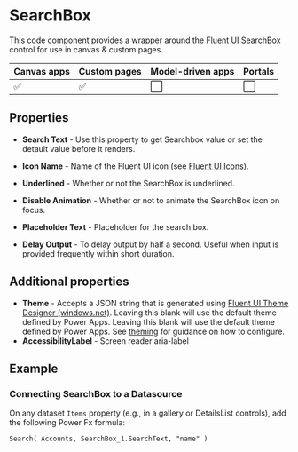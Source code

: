 # SearchBox

This code component provides a wrapper around the [Fluent UI SearchBox](https://developer.microsoft.com/en-us/fluentui#/controls/web/searchbox) control for use in canvas & custom pages.

| Canvas apps | Custom pages | Model-driven apps | Portals |
| ----------- | ------------ | ----------------- | ------- |
| ✅           | ✅            | ⬜                 | ⬜       |

## Properties

- **Search Text** - Use this property to get Searchbox value or set the detault value before it renders.

- **Icon Name** - Name of the Fluent UI icon (see [Fluent UI Icons](https://developer.microsoft.com/en-us/fluentui#/styles/web/icons)).

- **Underlined** - Whether or not the SearchBox is underlined.

- **Disable Animation** - Whether or not to animate the SearchBox icon on focus.

- **Placeholder Text** - Placeholder for the search box.

- **Delay Output** - To delay output by half a second. Useful when input is provided frequently within short duration.

## Additional properties

- **Theme** - Accepts a JSON string that is generated using [Fluent UI Theme Designer (windows.net)](https://fabricweb.z5.web.core.windows.net/pr-deploy-site/refs/heads/master/theming-designer/). Leaving this blank will use the default theme defined by Power Apps. Leaving this blank will use the default theme defined by Power Apps. See [theming](theme.md) for guidance on how to configure.
- **AccessibilityLabel** -  Screen reader aria-label

## Example

### Connecting SearchBox to a Datasource

On any dataset `Items` property (e.g., in a gallery or DetailsList controls), add the following Power Fx formula:

```powerapps-dot
Search( Accounts, SearchBox_1.SearchText, "name" )
```